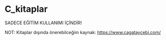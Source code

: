 # C_kitaplar

SADECE EĞİTİM KULLANIMI İÇİNDİR!


NOT: Kitaplar dışında önerebilceğim kaynak:
https://www.cagataycebi.com/
